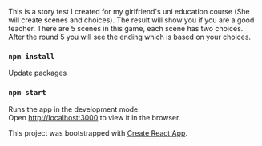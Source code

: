 This is a story test I created for my girlfriend's uni education course (She will create scenes and choices). The result will show you if you are a good teacher.
There are 5 scenes in this game, each scene has two choices. After the round 5 you will see the ending which is based on your choices.

### `npm install`

Update packages

### `npm start`

Runs the app in the development mode.<br />
Open [http://localhost:3000](http://localhost:3000) to view it in the browser.

This project was bootstrapped with [Create React App](https://github.com/facebook/create-react-app).
